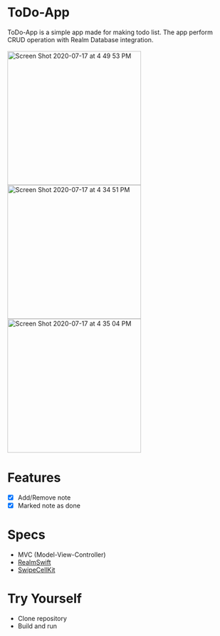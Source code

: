 # ToDo-App
ToDo-App is a simple app made for making todo list. 
The app perform CRUD operation with Realm Database integration.  
<br>
<img width="300" alt="Screen Shot 2020-07-17 at 4 49 53 PM" src="https://user-images.githubusercontent.com/26893548/87775243-ff55b500-c84f-11ea-9eb4-a22baa8c00c6.png">
<img width="300" alt="Screen Shot 2020-07-17 at 4 34 51 PM" src="https://user-images.githubusercontent.com/26893548/87775331-1dbbb080-c850-11ea-970b-3530402e5d62.png">
<img width="300" alt="Screen Shot 2020-07-17 at 4 35 04 PM" src="https://user-images.githubusercontent.com/26893548/87775308-1399b200-c850-11ea-871b-f334ee8da653.png">

# Features
* [x] Add/Remove note
* [x] Marked note as done

# Specs
* MVC (Model-View-Controller)
* [RealmSwift](https://realm.io/docs/swift/latest/)
* [SwipeCellKit](https://github.com/SwipeCellKit/SwipeCellKit)

# Try Yourself
* Clone repository
* Build and run
